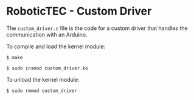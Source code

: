 # RoboticTEC - Custom Driver

The `custom_driver.c` file is the code for a custom driver that handles the communication with an Arduino. 

To compile and load the kernel module:

```
$ make
```

```
$ sudo insmod custom_driver.ko
```

To unload the kernel module:

```
$ sudo rmmod custom_driver
```
